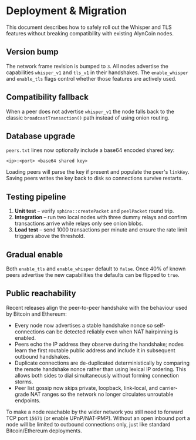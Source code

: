# Deployment & Migration

This document describes how to safely roll out the Whisper and TLS features
without breaking compatibility with existing AlynCoin nodes.

## Version bump

The network frame revision is bumped to `3`. All nodes advertise the
capabilities `whisper_v1` and `tls_v1` in their handshakes. The
`enable_whisper` and `enable_tls` flags control whether those features are
actively used.

## Compatibility fallback

When a peer does not advertise `whisper_v1` the node falls back to the classic
`broadcastTransaction()` path instead of using onion routing.

## Database upgrade

`peers.txt` lines now optionally include a base64 encoded shared key:

```
<ip>:<port> <base64 shared key>
```

Loading peers will parse the key if present and populate the peer's `linkKey`.
Saving peers writes the key back to disk so connections survive restarts.

## Testing pipeline

1. **Unit test** – verify `sphinx::createPacket` and `peelPacket` round trip.
2. **Integration** – run two local nodes with three dummy relays and confirm
   transactions arrive while relays only see onion blobs.
3. **Load test** – send 1000 transactions per minute and ensure the rate limit
   triggers above the threshold.

## Gradual enable

Both `enable_tls` and `enable_whisper` default to `false`. Once 40% of known
peers advertise the new capabilities the defaults can be flipped to `true`.

## Public reachability

Recent releases align the peer-to-peer handshake with the behaviour used by
Bitcoin and Ethereum:

- Every node now advertises a stable handshake nonce so self-connections can be
  detected reliably even when NAT hairpinning is enabled.
- Peers echo the IP address they observe during the handshake; nodes learn the
  first routable public address and include it in subsequent outbound
  handshakes.
- Duplicate connections are de-duplicated deterministically by comparing the
  remote handshake nonce rather than using lexical IP ordering. This allows
  both sides to dial simultaneously without forming connection storms.
- Peer list gossip now skips private, loopback, link-local, and carrier-grade
  NAT ranges so the network no longer circulates unroutable endpoints.

To make a node reachable by the wider network you still need to forward TCP
port `15671` (or enable UPnP/NAT-PMP). Without an open inbound port a node will
be limited to outbound connections only, just like standard Bitcoin/Ethereum
deployments.
